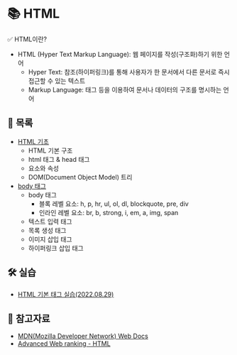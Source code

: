 # 📚 HTML

✅ HTML이란?

- HTML (Hyper Text Markup Language): 웹 페이지를 작성(구조화)하기 위한 언어
  - Hyper Text: 참조(하이퍼링크)를 통해 사용자가 한 문서에서 다른 문서로 즉시 접근할 수 있는 텍스트
  - Markup Language: 태그 등을 이용하여 문서나 데이터의 구조를 명시하는 언어



## 📃 목록

- [HTML 기초](https://github.com/hyejinny97/TIL/blob/master/HTML/base.md)
  - HTML 기본 구조
  - html 태그 & head 태그
  - 요소와 속성
  - DOM(Document Object Model) 트리
- [body 태그](https://github.com/hyejinny97/TIL/blob/master/HTML/body_tag.md)
  - body 태그
    - 블록 레벨 요소: h, p, hr, ul, ol, dl, blockquote, pre, div
    - 인라인 레벨 요소: br, b, strong, i, em, a, img, span
  - 텍스트 입력 태그
  - 목록 생성 태그
  - 이미지 삽입 태그
  - 하이퍼링크 삽입 태그



## 🛠 실습
- [HTML 기본 태그 실습(2022.08.29)](https://github.com/hyejinny97/TIL/blob/master/HTML/practice/practice_01.html)


## 🔎 참고자료
- [MDN(Mozilla Developer Network) Web Docs](https://developer.mozilla.org/ko/)
- [Advanced Web ranking - HTML](https://www.advancedwebranking.com/seo/html-study/#overview)